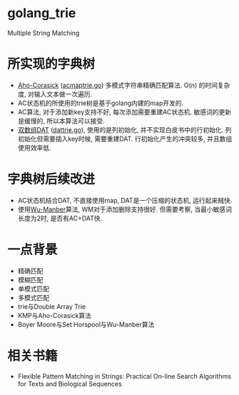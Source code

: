 # golang_trie
Multiple String Matching


# 所实现的字典树
*  [Aho-Corasick](http://en.wikipedia.org/wiki/Aho%E2%80%93Corasick_string_matching_algorithm)
    ([acmaptrie.go](https://github.com/renrenxing/golang_trie/blob/master/acmaptrie.go))
    多模式字符串精确匹配算法. O(n) 的时间复杂度, 对输入文本做一次遍历.
*  AC状态机的所使用的trie树是基于golang内建的map开发的.
*  AC算法, 对于添加新key支持不好, 每次添加需要重建AC状态机. 敏感词的更新是缓慢的, 所以本算法可以接受.
*  [双数组DAT](http://linux.thai.net/~thep/datrie/datrie.html#Double)
    ([dattrie.go](https://github.com/renrenxing/golang_trie/blob/master/dattrie.go)),
    使用的是列初始化, 并不实现白皮书中的行初始化. 列初始化但需要插入key时候, 需要重建DAT.
    行初始化产生的冲突较多, 并且数组使用效率低.

# 字典树后续改进
*  AC状态机结合DAT, 不直接使用map, DAT是一个压缩的状态机, 运行起来贼快.
*  使用[Wu-Manber](http://webglimpse.net/pubs/TR94-17.pdf)算法, WM对于添加删除支持很好.
    但需要考察, 当最小敏感词长度为2时, 是否有AC+DAT快.

# 一点背景
*  精确匹配
*  模糊匹配
*  单模式匹配
*  多模式匹配
*  trie与Double Array Trie
*  KMP与Aho-Corasick算法
*  Boyer Moore与Set Horspool与Wu-Manber算法

# 相关书籍
* Flexible Pattern Matching in Strings: Practical On-line Search Algorithms for Texts and Biological Sequences





